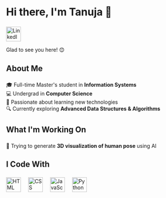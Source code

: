<h1 align="left">Hi there, I'm Tanuja 👋</h1>

###

<p align="left">
  <a href="https://www.linkedin.com/in/laxmi-naga-tanuja-c-217003208/" target="_blank">
    <img src="https://cdn.jsdelivr.net/gh/devicons/devicon/icons/linkedin/linkedin-original.svg" height="40" alt="LinkedIn logo" />
  </a>
</p>

<p align="left">Glad to see you here! 😊</p>

###

<h2 align="left">About Me</h2>

###

<p align="left">
  🎓 Full-time Master's student in <strong>Information Systems</strong> <br>
  💻 Undergrad in <strong>Computer Science</strong> <br>
  🚀 Passionate about learning new technologies <br>
  🔍 Currently exploring <strong>Advanced Data Structures & Algorithms</strong> <br>
</p>

###

<h2 align="left">What I'm Working On</h2>

###

<p align="left">
  🎯 Trying to generate <strong>3D visualization of human pose</strong> using AI <br>
</p>

###

<h2 align="left">I Code With</h2>

###

<div align="left">
  <img src="https://cdn.jsdelivr.net/gh/devicons/devicon/icons/html5/html5-original.svg" height="40" alt="HTML logo"  />
  <img width="12" />
  <img src="https://cdn.jsdelivr.net/gh/devicons/devicon/icons/css3/css3-original.svg" height="40" alt="CSS logo"  />
  <img width="12" />
  <img src="https://cdn.jsdelivr.net/gh/devicons/devicon/icons/javascript/javascript-original.svg" height="40" alt="JavaScript logo"  />
  <img width="12" />
  <img src="https://cdn.jsdelivr.net/gh/devicons/devicon/icons/python/python-original.svg" height="40" alt="Python logo"  />
  <im

